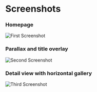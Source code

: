 # Screenshots

### Homepage
![First Screenshot](https://i.imgur.com/pWzlTzI.png)

### Parallax and title overlay
![Second Screenshot](https://i.imgur.com/n7GLBTR.png)

### Detail view with horizontal gallery
![Third Screenshot](https://i.imgur.com/j1A3WP2.png)
